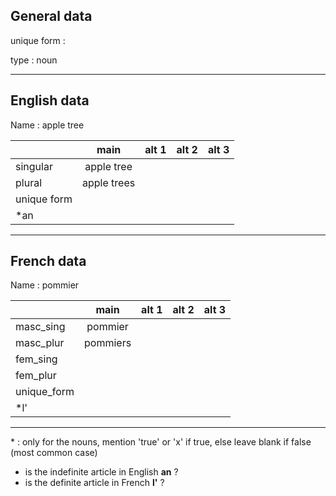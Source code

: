 ## General data

unique form :

type : noun

---

## English data

Name : apple tree

|             |    main     | alt 1 | alt 2 | alt 3 |
| :---------- | :---------: | :---: | :---: | ----- |
| singular    | apple tree  |       |       |       |
| plural      | apple trees |       |       |       |
| unique form |             |       |       |       |
| \*an        |             |       |       |       |

---

## French data

Name : pommier

|             |   main   | alt 1 | alt 2 | alt 3 |
| :---------- | :------: | :---: | :---: | :---: |
| masc_sing   | pommier  |       |       |       |
| masc_plur   | pommiers |       |       |       |
| fem_sing    |          |       |       |       |
| fem_plur    |          |       |       |       |
| unique_form |          |       |       |       |
| \*l'        |          |       |       |       |

---

\* : only for the nouns, mention 'true' or 'x' if true, else leave blank if false (most common case)

- is the indefinite article in English **an** ?
- is the definite article in French **l'** ?
